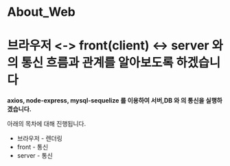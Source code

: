 # About_Web
<h1>브라우저 <-> front(client) <-> server 와의 통신 흐름과 관계를 알아보도록 하겠습니다</h1>
<strong>axios, node-express, mysql-sequelize 를 이용하여 서버,DB 와 의 통신을 실행하겠습니다.</strong>
<p>아래의 목차에 대해 진행됩니다.</p>
<ul>
  <li>브라우저 - 렌더링</li>
  <li>front - 통신</li>
  <li>server - 통신</li>
</ul>
